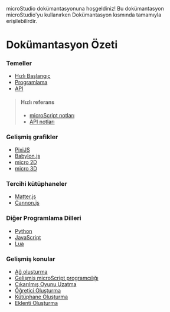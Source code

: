 microStudio dokümantasyonuna hoşgeldiniz! Bu dokümantasyon microStudio'yu kullanırken Dokümantasyon kısmında tamamıyla erişilebilirdir.

# Dokümantasyon Özeti

### Temeller

* [Hızlı Başlangıç](https://github.com/pmgl/microstudio/wiki/tr-Quickstart)
* [Programlama](https://github.com/pmgl/microstudio/wiki/tr-Programming)
* [API](https://github.com/pmgl/microstudio/wiki/tr-API)

> #### Hızlı referans
>  * [microScript notları](https://github.com/pmgl/microstudio/wiki/tr-microScript-cheatsheet)
>  * [API notları](https://github.com/pmgl/microstudio/wiki/tr-API-cheatsheet)

### Gelişmiş grafikler

* [PixiJS](https://github.com/pmgl/microstudio/wiki/tr-Pixi)
* [Babylon.js](https://github.com/pmgl/microstudio/wiki/tr-Babylon)
* [micro 2D](https://github.com/pmgl/microstudio/wiki/tr-M2D)
* [micro 3D](https://github.com/pmgl/microstudio/wiki/tr-M3D)

### Tercihi kütüphaneler

* [Matter.js](https://github.com/pmgl/microstudio/wiki/tr-Matter)
* [Cannon.js](https://github.com/pmgl/microstudio/wiki/tr-Cannon)

### Diğer Programlama Dilleri

* [Python](https://github.com/pmgl/microstudio/wiki/tr-Python)
* [JavaScript](https://github.com/pmgl/microstudio/wiki/tr-JavaScript)
* [Lua](https://github.com/pmgl/microstudio/wiki/tr-Lua)

### Gelişmiş konular

* [Ağ oluşturma](https://github.com/pmgl/microstudio/wiki/tr-Networking)
* [Gelişmiş microScript programcılığı](https://github.com/pmgl/microstudio/wiki/tr-Advanced-microScript)
* [Çıkarılmış Oyunu Uzatma](https://github.com/pmgl/microstudio/wiki/tr-Extending-Exported-Game)
* [Öğretici Oluşturma](https://github.com/pmgl/microstudio/wiki/tr-Creating-Tutorials)
* [Kütüphane Oluşturma](https://github.com/pmgl/microstudio/wiki/tr-Creating-Libraries)
* [Eklenti Oluşturma](https://github.com/pmgl/microstudio/wiki/tr-Creating-Plugins)